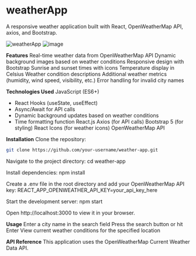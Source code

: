 # weatherApp
A responsive weather application built with React, OpenWeatherMap API, axios, and Bootstrap. 

![weatherApp](https://github.com/user-attachments/assets/0fa66f3b-1a15-4bed-9ba1-94c87faee2c2)
![image](https://github.com/user-attachments/assets/751f6edd-4cee-4fb4-aeff-75349e2e74cf)

**Features**
Real-time weather data from OpenWeatherMap API
Dynamic background images based on weather conditions
Responsive design with Bootstrap
Sunrise and sunset times with icons
Temperature display in Celsius
Weather condition descriptions
Additional weather metrics (humidity, wind speed, visibility, etc.)
Error handling for invalid city names

**Technologies Used**
JavaScript (ES6+)
  - React Hooks (useState, useEffect)
  - Async/Await for API calls
  - Dynamic background updates based on weather conditions
  - Time formatting function
React.js
Axios (for API calls)
Bootstrap 5 (for styling)
React Icons (for weather icons)
OpenWeatherMap API

**Installation**
Clone the repository:
```bash
git clone https://github.com/your-username/weather-app.git
```

Navigate to the project directory:
cd weather-app

Install dependencies:
npm install

Create a .env file in the root directory and add your OpenWeatherMap API key:
REACT_APP_OPENWEATHER_API_KEY=your_api_key_here

Start the development server:
npm start

Open http://localhost:3000 to view it in your browser.

**Usage**
Enter a city name in the search field
Press the search button or hit Enter
View current weather conditions for the specified location

**API Reference**
This application uses the OpenWeatherMap Current Weather Data API.




